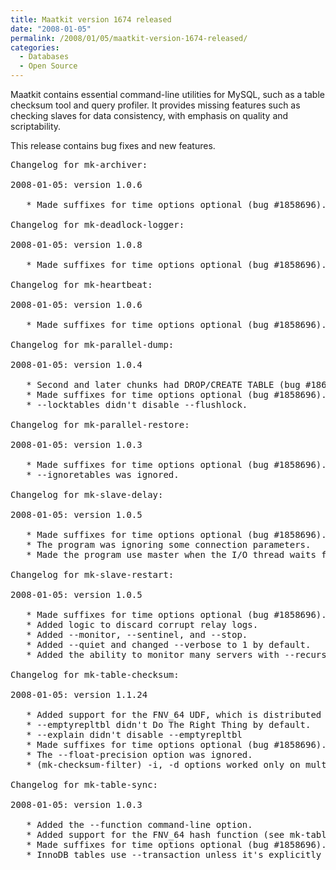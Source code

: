 ```yaml
---
title: Maatkit version 1674 released
date: "2008-01-05"
permalink: /2008/01/05/maatkit-version-1674-released/
categories:
  - Databases
  - Open Source
---
```


Maatkit contains essential command-line utilities for MySQL, such as a table checksum tool and query profiler. It provides missing features such as checking slaves for data consistency, with emphasis on quality and scriptability.

This release contains bug fixes and new features.

<pre>Changelog for mk-archiver:

2008-01-05: version 1.0.6

   * Made suffixes for time options optional (bug #1858696).

Changelog for mk-deadlock-logger:

2008-01-05: version 1.0.8

   * Made suffixes for time options optional (bug #1858696).

Changelog for mk-heartbeat:

2008-01-05: version 1.0.6

   * Made suffixes for time options optional (bug #1858696).

Changelog for mk-parallel-dump:

2008-01-05: version 1.0.4

   * Second and later chunks had DROP/CREATE TABLE (bug #1863949).
   * Made suffixes for time options optional (bug #1858696).
   * --locktables didn't disable --flushlock.

Changelog for mk-parallel-restore:

2008-01-05: version 1.0.3

   * Made suffixes for time options optional (bug #1858696).
   * --ignoretables was ignored.

Changelog for mk-slave-delay:

2008-01-05: version 1.0.5

   * Made suffixes for time options optional (bug #1858696).
   * The program was ignoring some connection parameters.
   * Made the program use master when the I/O thread waits for relay log space.

Changelog for mk-slave-restart:

2008-01-05: version 1.0.5

   * Made suffixes for time options optional (bug #1858696).
   * Added logic to discard corrupt relay logs.
   * Added --monitor, --sentinel, and --stop.
   * Added --quiet and changed --verbose to 1 by default.
   * Added the ability to monitor many servers with --recurse.

Changelog for mk-table-checksum:

2008-01-05: version 1.1.24

   * Added support for the FNV_64 UDF, which is distributed with Maatkit.
   * --emptyrepltbl didn't Do The Right Thing by default.
   * --explain didn't disable --emptyrepltbl
   * Made suffixes for time options optional (bug #1858696).
   * The --float-precision option was ignored.
   * (mk-checksum-filter) -i, -d options worked only on multiple files.

Changelog for mk-table-sync:

2008-01-05: version 1.0.3

   * Added the --function command-line option.
   * Added support for the FNV_64 hash function (see mk-table-checksum).
   * Made suffixes for time options optional (bug #1858696).
   * InnoDB tables use --transaction unless it's explicitly specified.</pre>
